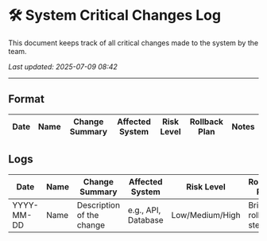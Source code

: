 # 🛠️ System Critical Changes Log

This document keeps track of all critical changes made to the system by the team.

_Last updated: 2025-07-09 08:42_

---

## Format

| Date       | Name  | Change Summary | Affected System | Risk Level | Rollback Plan | Notes |
|------------|-------|----------------|------------------|------------|----------------|-------|

## Logs

| Date       | Name  | Change Summary | Affected System | Risk Level | Rollback Plan | Notes |
|------------|-------|----------------|------------------|------------|----------------|-------|
| YYYY-MM-DD | Name  | Description of the change | e.g., API, Database | Low/Medium/High | Brief rollback steps | Any other notes |
